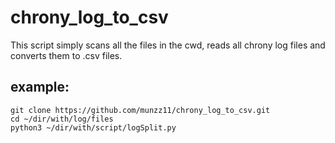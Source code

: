 # chrony_log_to_csv

This script simply scans all the files in the cwd, reads all chrony log files and converts them to .csv files.

## example:
`git clone https://github.com/munzz11/chrony_log_to_csv.git`\
`cd ~/dir/with/log/files`\
`python3 ~/dir/with/script/logSplit.py`


